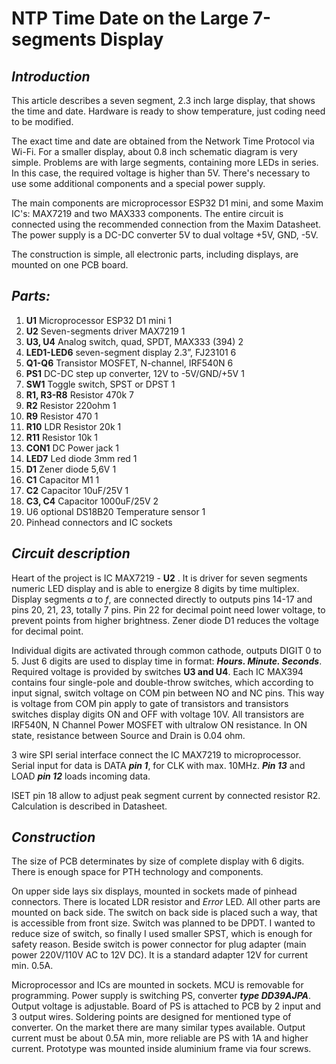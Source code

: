 # NTP Time Date on the Large 7-segments Display #


## _Introduction_ ##

This article describes a seven segment, 2.3 inch large display, that shows the time and date. Hardware is ready to show temperature, just coding need to be modified.

The exact time and date are obtained from the Network Time Protocol via Wi-Fi. 
For a smaller display, about 0.8 inch schematic diagram is very simple. 
Problems are with large segments, containing more LEDs in series. In this case, the required voltage is higher than 5V. There's  necessary to use some additional components and a special power supply.

The main components are microprocessor ESP32 D1 mini, and some Maxim IC's: MAX7219 and two MAX333 components. The entire circuit is connected using the recommended connection from the Maxim Datasheet. The power supply is a DC-DC converter 5V to dual voltage +5V, GND, -5V.

The construction is simple, all electronic parts, including displays, are mounted on one PCB board.

## _Parts:_ ##

1. **U1**    Microprocessor ESP32 D1 mini   1
2. **U2** Seven-segments driver MAX7219   1
3. **U3, U4** Analog switch, quad, SPDT, MAX333 (394) 2
4. **LED1-LED6** seven-segment display 2.3”, FJ23101 6
5. **Q1-Q6** Transistor MOSFET, N-channel, IRF540N 6
6. **PS1** DC-DC step up converter, 12V to -5V/GND/+5V 1
7. **SW1** Toggle switch, SPST or DPST     1  
8. **R1, R3-R8** Resistor 470k              7 
9. **R2** Resistor 220ohm              1
10. **R9** Resistor 470     1
11. **R10** LDR Resistor 20k    1
12. **R11** Resistor 10k     1
13. **CON1** DC Power jack     1
14. **LED7** Led diode 3mm red    1
15. **D1** Zener diode 5,6V    1
16. **C1** Capacitor M1     1
17. **C2** Capacitor 10uF/25V    1
18. **C3, C4** Capacitor 1000uF/25V   2
19. U6 optional DS18B20 Temperature sensor  1
20. Pinhead connectors and IC sockets


## _Circuit description_ ##

Heart of the project is IC MAX7219 - **U2** . It is driver for seven segments numeric LED display and is able to energize 8 digits by time multiplex. Display segments _a_ to _f_, are connected directly to outputs pins 14-17 and pins 20, 21, 23, totally 7 pins. Pin 22 for decimal point need lower voltage, to prevent points from higher brightness. Zener diode D1 reduces the voltage for decimal point.

Individual digits are activated through common cathode, outputs DIGIT 0 to 5. Just 6 digits are used to display time in format:  **_Hours. Minute. Seconds_**. Required voltage is provided by switches **U3 and U4**. Each IC MAX394 contains four single-pole and double-throw switches, which according to input signal, switch voltage on COM pin between NO and NC pins. This way is voltage from COM pin apply to gate of transistors and transistors switches display digits ON and OFF with voltage 10V. All transistors are IRF540N, N Channel Power MOSFET with ultralow ON resistance. In ON state, resistance between Source and Drain is 0.04 ohm.

3 wire SPI serial interface connect the IC MAX7219 to microprocessor. Serial input for data is DATA **_pin 1_**, for CLK with max. 10MHz. **_Pin 13_** and LOAD **_pin 12_** loads incoming data.

ISET pin 18 allow to adjust peak segment current by connected resistor R2. Calculation is described in Datasheet.

## _Construction_ ##

The size of PCB determinates by size of complete display with 6 digits. There is enough space for PTH technology and components.

On upper side lays six displays, mounted in sockets made of pinhead connectors. There is located LDR resistor and _Error_ LED. All other parts are mounted on back side.
The switch on back side is placed such a way, that is accessible from front size. Switch was planned to be DPDT. I wanted to reduce size of switch, so finally I used smaller SPST, which is enough for safety reason.  Beside switch is power connector for plug adapter (main power 220V/110V AC to 12V DC). It is a standard adapter 12V for current min. 0.5A.

Microprocessor and ICs are mounted in sockets. MCU is removable for programming. Power supply is switching PS, converter **_type DD39AJPA_**. Output voltage is adjustable. Board of PS is attached to PCB by 2 input and 3 output wires. Soldering points are designed for mentioned type of converter. On the market there are many similar types available. Output current must be about 0.5A min, more reliable are PS with 1A and higher current. 
Prototype was mounted inside aluminium frame via four screws.








